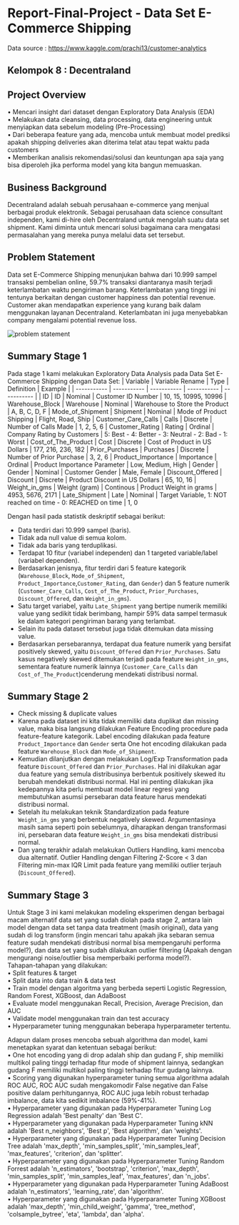 # Report-Final-Project - Data Set E-Commerce Shipping
Data source : https://www.kaggle.com/prachi13/customer-analytics
## Kelompok 8 : Decentraland
## **Project Overview** 
• Mencari insight dari dataset dengan Exploratory Data Analysis (EDA) <br>
• Melakukan data cleansing, data processing, data engineering untuk menyiapkan data sebelum modeling (Pre-Processing) <br>
• Dari beberapa feature yang ada, mencoba untuk membuat model prediksi apakah shipping deliveries akan diterima telat atau tepat waktu pada customers <br>
• Memberikan analisis rekomendasi/solusi dan keuntungan apa saja yang bisa diperoleh jika performa model yang kita bangun memuaskan. 

## Business Background
Decentraland adalah sebuah perusahaan e-commerce yang menjual berbagai produk elektronik. 
Sebagai perusahaan data science consultant independen, kami di-hire oleh Decentraland untuk mengolah suatu data set shipment. Kami diminta untuk mencari solusi bagaimana cara mengatasi permasalahan yang mereka punya melalui data set tersebut.

## Problem Statement
Data set E-Commerce Shipping menunjukan bahwa dari 10.999 sampel transaksi pembelian online, 59.7% transaksi diantaranya masih terjadi keterlambatan waktu pengiriman barang.
Keterlambatan yang tinggi ini tentunya berkaitan dengan customer happiness dan potential revenue. Customer akan mendapatkan experience yang kurang baik dalam menggunakan layanan Decentraland. Keterlambatan ini juga menyebabkan company mengalami potential revenue loss.

![problem statement](https://user-images.githubusercontent.com/45113535/156904411-51d1656b-4649-4f39-886e-e169e37ef50b.jpg)


## Summary Stage 1
Pada stage 1 kami melakukan Exploratory Data Analysis pada Data Set E-Commerce Shipping dengan Data Set:
| Variable | Variable Rename | Type | Definition | Example |
| ----------- | ----------- | ----------- | ----------- | ----------- |
| ID | ID | Nominal | Customer ID Number | 10, 15, 10995, 10996
| Warehouse_Block | Warehouse | Nominal | Warehouse to Store the Product | A, B, C, D, F
| Mode_of_Shipment | Shipment | Nominal | Mode of Product Shipping | Flight, Road, Ship
| Customer_Care_Calls | Calls | Discrete | Number of Calls Made | 1, 2, 5, 6
| Customer_Rating | Rating | Ordinal | Company Rating by Customers | 5: Best - 4: Better - 3: Neutral - 2: Bad - 1: Worst
| Cost_of_The_Product | Cost | Discrete | Cost of Product in US Dollars | 177, 216, 236, 182
| Prior_Purchases | Purchases | Discrete | Number of Prior Purchase | 3, 2, 6
| Product_Importance | Importance | Ordinal | Product Importance Parameter | Low, Medium, High
| Gender | Gender | Nominal | Customer Gender | Male, Female
| Discount_Offered | Discount | Discrete | Product Discount in US Dollars | 65, 10, 16
| Weight_in_gms | Weight (gram) | Continous | Product Weight in grams | 4953, 5676, 2171
| Late_Shipment | Late | Nominal | Target Variable, 1: NOT reached on time - 0: REACHED on time | 1, 0<br>

Dengan hasil pada statistik deskriptif sebagai berikut:
- Data terdiri dari 10.999 sampel (baris).
- Tidak ada null value di semua kolom.
- Tidak ada baris yang terduplikasi.
- Terdapat 10 fitur (variabel independen) dan 1 targeted variable/label (variabel dependen).
- Berdasarkan jenisnya, fitur terdiri dari 5 feature kategorik (`Warehouse_Block`, `Mode_of_Shipment`, `Product_Importance`,`Customer_Rating`, dan `Gender`) dan 5 feature numerik (`Customer_Care_Calls`, `Cost_of_The_Product`, `Prior_Purchases`, `Discount_Offered`, dan `Weight_in_gms`).
- Satu target variabel, yaitu `Late_Shipment` yang bertipe numerik memiliki value yang sedikit tidak berimbang, hampir 59% data sampel termasuk ke dalam kategori pengiriman barang yang terlambat.
- Selain itu pada dataset tersebut juga tidak ditemukan data missing value.
- Berdasarkan persebarannya, terdapat dua feature numerik yang bersifat positively skewed, yaitu `Discount_Offered` dan `Prior_Purchases`. Satu kasus negatively skewed ditemukan terjadi pada feature `Weight_in_gms`, sementara feature numerik lainnya (`Customer_Care_Calls` dan `Cost_of_The_Product`)cenderung mendekati distribusi normal.<br>

## Summary Stage 2
- Check missing & duplicate values<br>
- Karena pada dataset ini kita tidak memiliki data duplikat dan missing value, maka bisa langsung dilakukan Feature Encoding procedure pada feature-feature kategorik. Label encoding dilakukan pada feature `Product_Importance` dan `Gender` serta One hot encoding dilakukan pada feature `Warehouse_Block` dan `Mode_of_Shipment`.<br>
- Kemudian dilanjutkan dengan melakukan Log/Exp Transformation pada feature `Discount_Offered` dan `Prior_Purchases`. Hal ini dilakukan agar dua feature yang semula distribusinya berbentuk positively skewed itu berubah mendekati distribusi normal. Hal ini penting dilakukan jika kedepannya kita perlu membuat model linear regresi yang membutuhkan asumsi persebaran data feature harus mendekati distribusi normal.<br>
- Setelah itu melakukan teknik Standardization pada feature `Weight_in_gms` yang berbentuk negatively skewed. Argumentasinya masih sama seperti poin sebelumnya, diharapkan dengan transformasi ini, persebaran data feature `Weight_in_gms` bisa mendekati distribusi normal.<br>
- Dan yang terakhir adalah melakukan Outliers Handling, kami mencoba dua alternatif. Outlier Handling dengan Filtering Z-Score < 3 dan Filtering min-max IQR Limit pada feature yang memiliki outlier terjauh (`Discount_Offered`).<br>

## Summary Stage 3
Untuk Stage 3 ini kami melakukan modeling eksperimen dengan berbagai macam alternatif data set yang sudah diolah pada stage 2, antara lain model dengan data set tanpa data treatment (masih original), data yang sudah di log transform (ingin mencari tahu apakah jika sebaran semua feature sudah mendekati distribusi normal bisa mempengaruhi performa model?), dan data set yang sudah dilakukan outlier filtering (Apakah dengan mengurangi noise/outlier bisa memperbaiki performa model?).<br>
Tahapan-tahapan yang dilakukan:<br>
• Split features & target<br>
• Split data into data train & data test<br>
• Train model dengan algoritma yang berbeda seperti Logistic Regression, Random Forest, XGBoost, dan AdaBoost<br>
• Evaluate model menggunakan Recall, Precision, Average Precision, dan AUC<br>
• Validate model menggunakan train dan test accuracy <br>
• Hyperparameter tuning menggunakan beberapa hyperparameter tertentu.<br>

Adapun dalam proses mencoba sebuah algorithma dan model, kami menetapkan syarat dan ketentuan sebagai berikut:<br>
• One hot encoding yang di drop adalah ship dan gudang F, ship memiliki multikol paling tinggi terhadap fitur mode of shipment lainnya, sedangkan gudang F memiliki multikol paling tinggi terhadap fitur gudang lainnya.<br>
• Scoring yang digunakan hyperparameter tuning semua algorithma adalah ROC AUC, ROC AUC sudah mengakomodir False negative dan False positive dalam perhitungannya, ROC AUC juga lebih robust terhadap imbalance, data kita sedikit imbalance (59%-41%).<br>
• Hyperparameter yang digunakan pada Hyperparameter Tuning Log Regression adalah 'Best penalty' dan 'Best C'.<br>
• Hyperparameter yang digunakan pada Hyperparameter Tuning kNN adalah 'Best n_neighbors', 'Best p', 'Best algorithm', dan 'weights'.<br>
• Hyperparameter yang digunakan pada Hyperparameter Tuning Decision Tree adalah 'max_depth', 'min_samples_split', 'min_samples_leaf', 'max_features', 'criterion', dan 'splitter'.<br>
• Hyperparameter yang digunakan pada Hyperparameter Tuning Random Forrest adalah 'n_estimators', 'bootstrap', 'criterion', 'max_depth', 'min_samples_split', 'min_samples_leaf', 'max_features', dan 'n_jobs'.<br>
• Hyperparameter yang digunakan pada Hyperparameter Tuning AdaBoost adalah 'n_estimators', 'learning_rate', dan 'algorithm'.<br>
• Hyperparameter yang digunakan pada Hyperparameter Tuning XGBoost adalah 'max_depth', 'min_child_weight', 'gamma', 'tree_method', 'colsample_bytree',  'eta',  'lambda', dan 'alpha'.<br>

